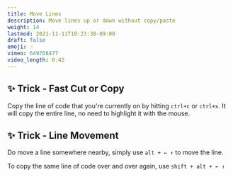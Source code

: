 ```yaml
---
title: Move Lines
description: Move lines up or down without copy/paste
weight: 14
lastmod: 2021-11-11T10:23:30-09:00
draft: false
emoji: ☝️
vimeo: 649708477
video_length: 0:42
---
```


## ✨ Trick - Fast Cut or Copy

Copy the line of code that you're currently on by hitting `ctrl+c` or `ctrl+x`. It will copy the entire line, no need to highlight it with the mouse. 

## ✨ Trick - Line Movement

Do move a line somewhere nearby, simply use `alt + ← ↑` to move the line.

To copy the same line of code over and over again, use `shift + alt + ← ↑` 
